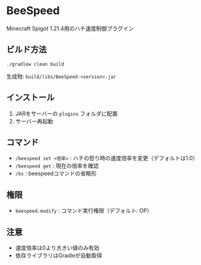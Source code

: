 # BeeSpeed

Minecraft Spigot 1.21.4用のハチ速度制御プラグイン

## ビルド方法

```
./gradlew clean build
```
生成物: `build/libs/BeeSpeed-<version>.jar`

## インストール

1. JARをサーバーの `plugins` フォルダに配置
2. サーバー再起動

## コマンド

- `/beespeed set <倍率>` : ハチの怒り時の速度倍率を変更（デフォルトは1.0）
- `/beespeed get` : 現在の倍率を確認
- `/bs` : beespeedコマンドの省略形

## 権限

- `beespeed.modify` : コマンド実行権限（デフォルト: OP）

## 注意

- 速度倍率は0より大きい値のみ有効
- 依存ライブラリはGradleが自動取得